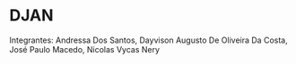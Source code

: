 # DJAN

Integrantes: Andressa Dos Santos, Dayvison Augusto De Oliveira Da Costa, José Paulo Macedo, Nicolas Vycas Nery 
